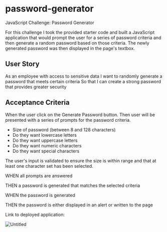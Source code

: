 # password-generator

JavaScript Challenge: Password Generator

For this challenge I took the provided starter code and built a JavaScript application that would prompt the user for a series of password criteria and then generate a random password based on those criteria. The newly generated password was then displayed in the page's textbox.

## User Story

As an employee with access to sensitive data
I want to randomly generate a password that meets certain criteria
So that I can create a strong password that provides greater security


## Acceptance Criteria
When the user click on the Generate Password button.
Then user will be presented with a series of prompts for the password criteria.

* Size of password (between 8 and 128 characters)
* Do they want lowercase letters
* Do they want uppercase letters
* Do they want numeric characters
* Do they want special characters

The user's input is validated to ensure the size is within range and that at least one character set has been selected.

WHEN all prompts are answered

THEN a password is generated that matches the selected criteria

WHEN the password is generated

THEN the password is either displayed in an alert or written to the page


Link to deployed application:


![Untitled](https://github.com/coding-boot-camp/friendly-parakeet/assets/131508495/74393a97-789d-415a-9af3-49692a28bbd5)
